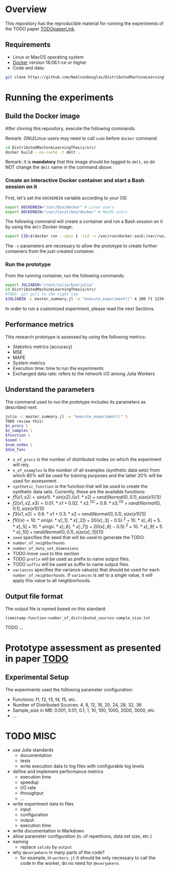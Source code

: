 # Overview

This repository has the reproducible material for running the experiments of the TODO paper [TODOpaperLink]().


## Requirements 
* Linux or MacOS operating system
* [Docker](https://www.docker.com/products/docker-desktop) version 18.06.1-ce or higher
* Code and data:

```bash
git clone https://github.com/NaelsonDouglas/DistributedMachineLearningThesis.git
```

# Running the experiments

## Build the Docker image

After cloning this repository, execute the following commands.

Remark: GNU/Linux users may need to call `sudo` before `docker` command.

```bash
cd DistributedMachineLearningThesis/src/
docker build --no-cache -t dmlt .
```
Remark: it is **mandatory** that this image should be tagged to `dmlt`, so do NOT change the `dmlt` name in the command above.

### Create an interactive Docker container and start a Bash session on it

First, let's set the `DOCKERBIN` variable according to your OS:

```bash
export DOCKERBIN="/usr/bin/docker" # Linux users
export DOCKERBIN="/usr/local/bin/docker" # MacOS users
```

The following command will create a container and run a Bash session on it by using the `dmlt` Docker image:

```bash
export CID=$(docker run --cpus 1 -tid -v /var/run/docker.sock:/var/run/docker.sock -v $DOCKERBIN:/usr/bin/docker dmlt) && docker exec -ti $CID /bin/bash
```

The `-v` parameters are necessary to allow the prototype to create further containers from the just-created container. 

### Run the prototype

From the running container, run the following commands:

```bash
export JULIABIN="/root/julia/bin/julia"
cd DistributedMachineLearningThesis/src/
#TODO  git pull to the right tag
$JULIABIN -L master_summary.jl -e "execute_experiment()" 4 100 f1 1234 4 2 
```
In order to run a customized experiment, please read the next Sections.

## Performance metrics

This research prototype is assessed by using the following metrics:

* Statistics metrics (accuracy)
 * MSE
 * MAPE
* System metrics 
 * Execution time: time to run the experiments
 * Exchanged data rate: refers to the network I/O among Julia Workers



## Understand the parameters

The command used to run the prototype includes its parameters as described next.

```bash
julia -L master_summary.jl -e "execute_experiment()" \
TODO review this!
$n_procs \
$n_samples \
$function \
$seed \
$num_nodes \
$dim_func
```
* `n_of_procs` is the number of distributed nodes on which the experiment will rely.
* `n_of_examples` is the number of all examples (synthetic data sets) from which 80% will be used for training purposes and the latter 20% will be used for assessment.
* `synthetic_function` is the function that will be used to create the synthetic data sets. Currently, these are the available functions:
 * $f1(x1, x2) = sin(x1).*sin(x2)./(x1.*x2) + rand(Normal(0,0.1),size(x1)[1])$
 * $f2(x1, x2, x3) = 0.01.*x1 + 0.02.*x2.^(2) + 0.9.*x3.^(3) + rand(Normal(0,0.1),size(x1)[1])$
 * $f3(x1, x2) = 0.6.*x1 + 0.3.*x2 + rand(Normal(0,0.1),size(x1)[1])$
 * $f10(x) = 10.*sin(pi.*x[:,1].*x[:,2]) + 20(x[:,3]-0.5).^2 + 10.*x[:,4] + 5.*x[:,5] + 10.*sin(pi.*x[:,6].*x[:,7]) + 20(x[:,8]-0.5).^2 + 10.*x[:,9] + 5.*x[:,10] + rand(Normal(0,0.1),size(x[:,1])[1])$
* `seed` specifies the seed that will be used to generate the TODO.
* `number_of_neighborhoods` 
* `number_of_data_set_dimensions` 
* TODO move `seed` to this section
* TODO `prefix` will be used as prefix to name output files.
* TODO `suffix` will be used as suffix to name output files.
* `variances` specifies the variance value(s) that should be used for each `number_of_neighborhoods`. If `variances` is set to a single value, it will apply this value to all neighborhoods.
 
## Output file format

The output file is named based on this standard:

`timestamp-function-number_of_distributed_sources-sample_size.txt`

TODO ...

# Prototype assessment as presented in paper [TODO]()

## Experimental Setup

The experiments used the following parameter configuration:

* Functions: f1, f2, f3, f4, f5, etc.
* Number of Distributed Sources: 4, 8, 12, 16, 20, 24, 28, 32, 36
* Sample_size in MB: 0.001, 0.01, 0.1, 1, 10, 100, 1000, 2000, 3000, etc.
* ...

# TODO MISC

* use Julia standards
  * documentation
  * tests
  * write execution data to log files with configurable log levels
* define and implement performance metrics
  * execution time
  * speedup
  * I/O rate
  * throughput
  * ...
* write experiment data to files
  * input
  * configuration
  * output
  * execution time
* write documentation in Markdown
* allow parameter configuration (n. of repetitions, data set size, etc.)
* naming
  * replace `salida` by `output`
* why `@everywhere` in many parts of the code?
  * for example, in `workers.jl` it should be only necessary to call the code in the worker, do no need for `@everywhere`.
